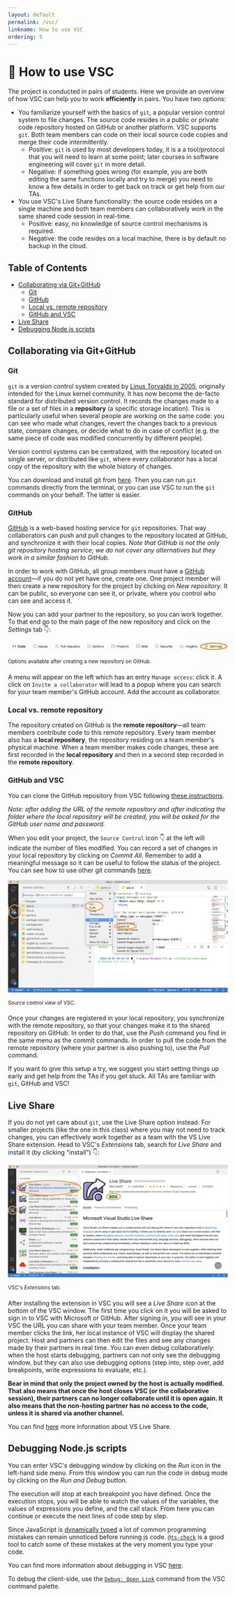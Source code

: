 ```yaml
---
layout: default
permalink: /vsc/
linkname: How to use VSC
ordering: 5
---
```


# :bug: How to use VSC <!-- omit in toc -->

The project is conducted in pairs of students. Here we provide an overview of how VSC can help you to work **efficiently** in pairs. You have two options:

- You familiarize yourself with the basics of `git`, a popular version control system to file changes. The source code resides in a public or private code repository hosted on GitHub or another platform. VSC supports `git`. Both team members can code on their local source code copies and merge their code intermittently.
  - Positive: `git` is used by most developers today, it is a a tool/protocol that you will need to learn at some point; later courses in software engineering will cover `git` in more detail. 
  - Negative: if something goes wrong (for example, you are both editing the same functions locally and try to merge) you need to know a few details in order to get back on track or get help from our TAs.
- You use VSC's Live Share functionality: the source code resides on a single machine and both team members can collaboratively work in the same shared code session in real-time. 
  - Positive: easy, no knowledge of source control mechanisms is required. 
  - Negative: the code resides on a local machine, there is by default no backup in the cloud.

## Table of Contents <!-- omit in toc -->
- [Collaborating via Git+GitHub](#collaborating-via-gitgithub)
  - [Git](#git)
  - [GitHub](#github)
  - [Local vs. remote repository](#local-vs-remote-repository)
  - [GitHub and VSC](#github-and-vsc)
- [Live Share](#live-share)
- [Debugging Node.js scripts](#debugging-nodejs-scripts)

## Collaborating via Git+GitHub

### Git

`git` is a version control system created by [Linus Torvalds in 2005](https://www.linuxfoundation.org/blog/2015/04/10-years-of-git-an-interview-with-git-creator-linus-torvalds/), originally intended for the Linux kernel community. It has now become the de-facto standard for distributed version control. It records the changes made to a file or a set of files in a **repository** (a specific storage location). This is particularly useful when several people are working on the same code: you can see who made what changes, revert the changes back to a previous state, compare changes, or decide what to do in case of conflict (e.g. the same piece of code was modified concurrently by different people).

Version control systems can be centralized, with the repository located on single server, or distributed like `git`, where every collaborator has a local copy of the repository with the whole history of changes.

You can download and install git from [here](https://git-scm.com/downloads). Then you can run `git` commands directly from the terminal, or you can use VSC to run the `git` commands on your behalf. The latter is easier.


### GitHub

[GitHub](https://github.com/) is a web-based hosting service for `git` repositories. That way collaborators can push and pull changes to the repository located at GitHub, and synchronize it with their local copies. *Note that GitHub is not the only git repository hosting service; we do not cover any alternatives but they work in a similar fashion to GitHub.*

In order to work with GitHub, all group members must have a [GitHub account](https://github.com)&mdash;if you do not yet have one, create one. One project member will then create a new repository for the project by clicking on *New repository*. It can be public, so everyone can see it, or private, where you control who can see and access it.

Now you can add your partner to the repository, so you can work together. To that end go to the main page of the new repository and click on the *Settings* tab :point_down::

![VSC GitHub settings](../img/VSC-github-settings.png)

<sup>Options available after creating a new repository on GitHub.</sup>

A menu will appear on the left which has an entry `Manage access`: click it. A click on `Invite a collaborator` will lead to a popup where you can search for your team member's GitHub account. Add the account as collaborator.

### Local vs. remote repository

The repository created on GitHub is the **remote repository**&mdash;all team members contribute code to this remote repository. Every team member also has a **local repository**, the repository residing on a team member's physical machine. When a team member makes code changes, these are first recorded in the **local repository** and then in a second step recorded in the **remote repository**.

### GitHub and VSC

You can clone the GitHub repository from VSC following [these instructions](https://code.visualstudio.com/docs/editor/versioncontrol#_cloning-a-repository).

_Note: after adding the URL of the remote repository and after indicating the folder where the local repository will be created, you will be asked for the GitHub user name and password._

When you edit your project, the `Source Control` icon :point_down: at the left will indicate the number of files modified. You can record a set of changes in your local repository by clicking on *Commit All*. Remember to add a meaningful message so it can be useful to follow the status of the project. You can see how to use other git commands [here](https://git-scm.com/docs).

![VSC source](../img/VSC-source.png)

<sup>Source control view of VSC.</sup>

Once your changes are registered in your local repository, you synchronize with the remote repository, so that your changes make it to the shared repository on GitHub. In order to do that, use the *Push* command you find in the same menu as the commit commands. In order to pull the code from the remote repository (where your partner is also pushing to), use the *Pull* command.

If you want to give this setup a try, we suggest you start setting things up early and get help from the TAs if you get stuck. All TAs are familiar with `git`, GitHub and VSC!

## Live Share

If you do not yet care about `git`, use the Live Share option instead. For smaller projects (like the one in this class) where you may not need to track changes, you can effectively work together as a team with the VS Live Share extension. Head to VSC's *Extensions* tab, search for *Live Share* and install it (by clicking "install") :point_down::

![Liveshare](../img/VSC-liveshare-install.png)

<sup>VSC's *Extensions* tab.</sup>

After installing the extension in VSC you will see a *Live Share* icon at the bottom of the VSC window. The first time you click on it you will be asked to sign in to VSC with Microsoft or GitHub. After signing in, you will see in your VSC the URL you can share with your team member. Once your team member clicks the link, her local instance of VSC will display the shared project. Host and partners can then edit the files and see any changes made by their partners in real time. You can even debug collaboratively: when the host starts debugging, partners can not only see the debugging window, but they can also use debugging options (step into, step over, add breakpoints, write expressions to evaluate, etc.).

**Bear in mind that only the project owned by the host is actually modified. That also means that once the host closes VSC (or the collaborative session), their partners can no longer collaborate until it is open again. It also means that the non-hosting partner has no access to the code, unless it is shared via another channel.**

You can find [here](https://marketplace.visualstudio.com/items?itemName=MS-vsliveshare.vsliveshare) more information about VS Live Share.

## Debugging Node.js scripts

You can enter VSC's debugging window by clicking on the *Run* icon in the left-hand side menu. From this window you can run the code in debug mode by clicking on the *Run and Debug* button.

The execution will stop at each breakpoint you have defined. Once the execution stops, you will be able to watch the values of the variables, the values of expressions you define, and the call stack. From here you can continue or execute the next lines of code step by step.

Since JavaScript is [dynamically typed](https://developer.mozilla.org/en-US/docs/Glossary/Dynamic_typing) a lot of common programming mistakes can remain unnoticed before running js code. [`@ts-check`](https://code.visualstudio.com/docs/nodejs/working-with-javascript#_type-checking-javascript) is a good tool to catch some of these mistakes at the very moment you type your code.

You can find more information about debugging in VSC [here](https://code.visualstudio.com/docs/editor/debugging).

To debug the client-side, use the [`Debug: Open Link`](https://code.visualstudio.com/updates/v1_48#_debug-open-link-command) command from the VSC command palette.
